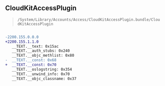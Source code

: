 ## CloudKitAccessPlugin

> `/System/Library/Accounts/Access/CloudKitAccessPlugin.bundle/CloudKitAccessPlugin`

```diff

-2200.155.0.0.0
+2200.155.1.1.0
   __TEXT.__text: 0x15ac
   __TEXT.__auth_stubs: 0x240
   __TEXT.__objc_methlist: 0x80
-  __TEXT.__const: 0x68
+  __TEXT.__const: 0x70
   __TEXT.__oslogstring: 0x354
   __TEXT.__unwind_info: 0x70
   __TEXT.__objc_classname: 0x37

```
